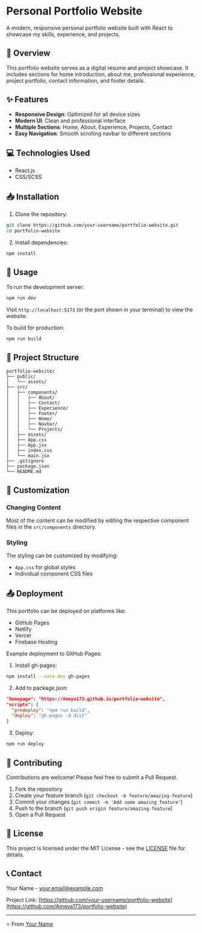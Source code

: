 # Personal Portfolio Website

A modern, responsive personal portfolio website built with React to showcase my skills, experience, and projects.


## 🌟 Overview

This portfolio website serves as a digital resume and project showcase. It includes sections for home introduction, about me, professional experience, project portfolio, contact information, and footer details.

## ✨ Features

- **Responsive Design**: Optimized for all device sizes
- **Modern UI**: Clean and professional interface
- **Multiple Sections**: Home, About, Experience, Projects, Contact
- **Easy Navigation**: Smooth scrolling navbar to different sections


## 💻 Technologies Used

- React.js
- CSS/SCSS


## 📥 Installation

1. Clone the repository:
```bash
git clone https://github.com/your-username/portfolio-website.git
cd portfolio-website
```

2. Install dependencies:
```bash
npm install
```

## 🚀 Usage

To run the development server:
```bash
npm run dev
```

Visit `http://localhost:5173` (or the port shown in your terminal) to view the website.

To build for production:
```bash
npm run build
```

## 📁 Project Structure

```
portfolio-website/
├── public/
│   └── assets/
├── src/
│   ├── components/
│   │   ├── About/
│   │   ├── Contact/
│   │   ├── Experience/
│   │   ├── Footer/
│   │   ├── Home/
│   │   ├── Navbar/
│   │   └── Projects/
│   ├── assets/
│   ├── App.css
│   ├── App.jsx
│   ├── index.css
│   └── main.jsx
├── .gitignore
├── package.json
└── README.md
```

## 🎨 Customization

### Changing Content

Most of the content can be modified by editing the respective component files in the `src/components` directory.

### Styling

The styling can be customized by modifying:
- `App.css` for global styles
- Individual component CSS files

## 📤 Deployment

This portfolio can be deployed on platforms like:

- GitHub Pages
- Netlify
- Vercel
- Firebase Hosting

Example deployment to GitHub Pages:

1. Install gh-pages:
```bash
npm install --save-dev gh-pages
```

2. Add to package.json:
```json
"homepage": "https://Ameya173.github.io/portfolio-website",
"scripts": {
  "predeploy": "npm run build",
  "deploy": "gh-pages -d dist"
}
```

3. Deploy:
```bash
npm run deploy
```

## 👥 Contributing

Contributions are welcome! Please feel free to submit a Pull Request.

1. Fork the repository
2. Create your feature branch (`git checkout -b feature/amazing-feature`)
3. Commit your changes (`git commit -m 'Add some amazing feature'`)
4. Push to the branch (`git push origin feature/amazing-feature`)
5. Open a Pull Request

## 📄 License

This project is licensed under the MIT License - see the [LICENSE](LICENSE) file for details.

## 📞 Contact

Your Name - [your.email@example.com](mailto:ameyagirkar1708@gmail.com)

Project Link: [https://github.com/your-username/portfolio-website](https://github.com/Ameya173/portfolio-website)

---

⭐️ From [Your Name](https://github.com/Ameya173)